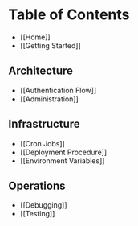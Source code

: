# Table of Contents

- [[Home]]
- [[Getting Started]]

## Architecture

- [[Authentication Flow]]
- [[Administration]]

## Infrastructure

- [[Cron Jobs]]
- [[Deployment Procedure]]
- [[Environment Variables]]

## Operations

- [[Debugging]]
- [[Testing]]